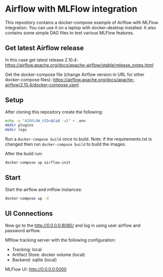 # Airflow with MLFlow integration
This repository contains a docker-compose example of Airflow with MLFlow integration. You can use it on a laptop with docker-desktop installed. It also contains some simple DAG files to test various MLFlow features.

## Get latest Airflow release
In this case get latest release 2.10.4:
https://airflow.apache.org/docs/apache-airflow/stable/release_notes.html

Get the docker-compose file (change Airflow version in URL for other docker-compose files): https://airflow.apache.org/docs/apache-airflow/2.10.4/docker-compose.yaml

## Setup
After cloning this repository create the following:
```bash
echo -e "AIRFLOW_UID=$(id -u)" > .env
mkdir plugins
mkdir logs
```
Run a `docker-compose build` once to build. Note: if the requirements.txt is changed then run `docker-compose build` to build the images.

After the build run:
```bash
docker-compose up airflow-init
```
## Start
Start the airflow and mlflow instances:
```bash
docker-compose up -d
```

## UI Connections
Now go to the http://0.0.0.0:8080/ and log in using user airflow and password airflow.

Mlflow tracking server with the following configuration:
 * Tracking: local
 * Artifact Store: docker volume (local)
 * Backend: sqlite (local)

MLFlow UI: http://0.0.0.0:5000